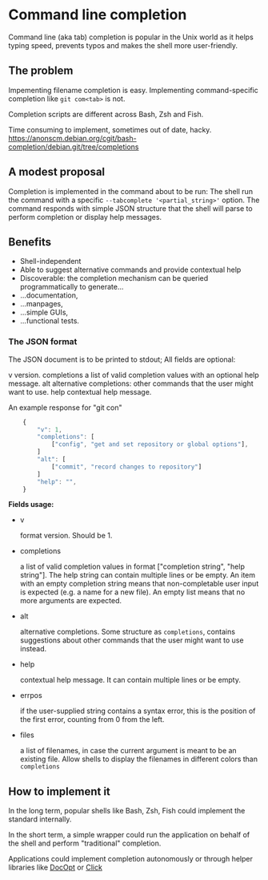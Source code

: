 # Command line completion

Command line (aka tab) completion is popular in the Unix world as it helps typing speed, prevents typos and makes the shell more user-friendly.

## The problem

Impementing filename completion is easy.
Implementing command-specific completion like `git com<tab>` is not.

Completion scripts are different across Bash, Zsh and Fish.

Time consuming to implement, sometimes out of date, hacky.
  https://anonscm.debian.org/cgit/bash-completion/debian.git/tree/completions

## A modest proposal

Completion is implemented in the command about to be run:
The shell run the command with a specific `--tabcomplete '<partial_string>'` option.
The command responds with simple JSON structure that the shell will parse to perform completion or display help messages.

## Benefits

* Shell-independent
* Able to suggest alternative commands and provide contextual help
* Discoverable: the completion mechanism can be queried programmatically to generate...
* ...documentation,
* ...manpages,
* ...simple GUIs,
* ...functional tests.

### The JSON format

The JSON document is to be printed to stdout; All fields are optional:

v
  version.
completions
  a list of valid completion values with an optional help message.
alt
  alternative completions: other commands that the user might want to use.
help
  contextual help message.

An example response for "git con<TAB>"

```javascript
    {
        "v": 1,
        "completions": [
            ["config", "get and set repository or global options"],
        ]
        "alt": [
            ["commit", "record changes to repository"]
        ]
        "help": "",
    }
```

**Fields usage:**

- v

   format version. Should be 1.

- completions

   a list of valid completion values in format ["completion string", "help string"]. The help string can contain multiple lines or be empty. An item with an empty completion string means that non-completable user input is expected (e.g. a name for a new file). An empty list means that no more arguments are expected.

- alt

   alternative completions. Some structure as `completions`, contains suggestions about other commands that the user might want to use instead.
 
- help

   contextual help message. It can contain multiple lines or be empty.
   
- errpos

   if the user-supplied string contains a syntax error, this is the position of the first error, counting from 0 from the left.
   
- files

  a list of filenames, in case the current argument is meant to be an existing file. Allow shells to display the filenames in different colors than `completions`

## How to implement it

In the long term, popular shells like Bash, Zsh, Fish could implement the standard internally.

In the short term, a simple wrapper could run the application on behalf of the shell and perform "traditional" completion. 

Applications could implement completion autonomously or through helper libraries
like [DocOpt](http://docopt.org) or [Click](http://click.pocoo.org/5/)
